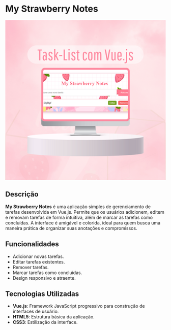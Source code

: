 # My Strawberry Notes

![Preview](src/assets/preview.png) 

## Descrição

**My Strawberry Notes** é uma aplicação simples de gerenciamento de tarefas desenvolvida em Vue.js. Permite que os usuários adicionem, editem e removam tarefas de forma intuitiva, além de marcar as tarefas como concluídas. A interface é amigável e colorida, ideal para quem busca uma maneira prática de organizar suas anotações e compromissos.

## Funcionalidades

- Adicionar novas tarefas.
- Editar tarefas existentes.
- Remover tarefas.
- Marcar tarefas como concluídas.
- Design responsivo e atraente.

## Tecnologias Utilizadas

- **Vue.js**: Framework JavaScript progressivo para construção de interfaces de usuário.
- **HTML5**: Estrutura básica da aplicação.
- **CSS3**: Estilização da interface.
